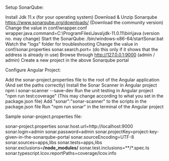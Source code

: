 Setup SonarQube:

Install Jdk 11.x (for your operating system)
Download & Unzip Sonarqube 
https://www.sonarqube.org/downloads/ (Download the community version)
Change the value in conf/wrapper.conf
wrapper.java.command=C:\ProgramFiles\Java\jdk-11.0.11\bin\java (version no. may change)
Start the SonarQube: <folder>/bin/windows-x86-64/startSonar.bat
Watch the "logs" folder for troubleshooting
Change the value in conf/sonar.properties
sonar.search.port=<different-value> (do this only if it shows that the address is already in use)
Browse through http://127.0.0.1:9000 (admin / admin)
Create a new project in the above Sonarqube portal


Configure Angular Project:

Add the sonar-project.properties file to the root of the Angular application (And set the paths correctly)
Install the Sonar Scanner in Angular project
npm i sonar-scanner --save-dev
Run the unit testing in Angular project
"npm run test:coverage" (This may change according to what you set in the package.json file)
Add "sonar":"sonar-scanner" to the scripts in the package.json file
Run "npm run sonar" in the terminal of the Angular project


Sample sonar-project.properties file:

sonar-project.properties
sonar.host.url=http://localhost:9000 
sonar.login=admin
sonar.password=admin
sonar.projectKey=project-key-given-in-the-sonarqube-portal
sonar.sourceEncoding=UTF-8
sonar.sources=apps,libs
sonar.tests=apps,libs
sonar.exclusions=**/node_modules/**
sonar.test.inclusions=**/*.spec.ts
sonar.typescript.lcov.reportPaths=coverage/lcov.info
